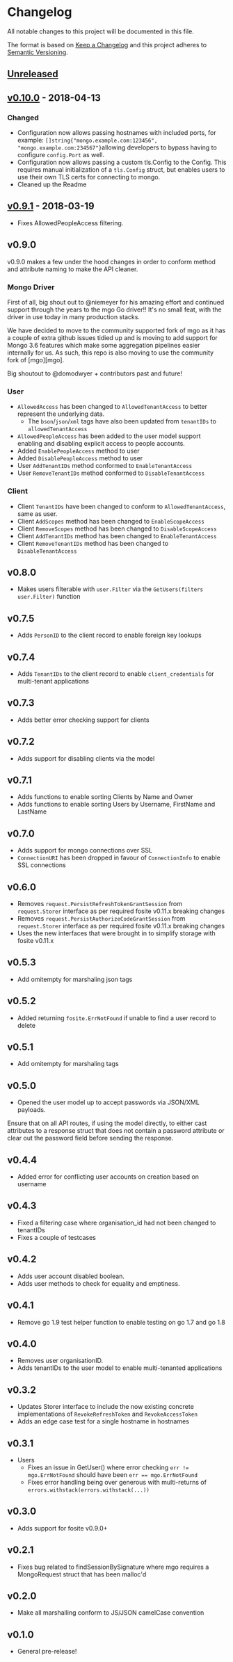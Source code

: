 # Changelog
All notable changes to this project will be documented in this file.

The format is based on [Keep a Changelog](http://keepachangelog.com/en/1.0.0/)
and this project adheres to [Semantic Versioning](http://semver.org/spec/v2.0.0.html).

## [Unreleased]

## [v0.10.0] - 2018-04-13
### Changed
- Configuration now allows passing hostnames with included ports, for example: 
    `[]string{"mongo.example.com:123456", "mongo.example.com:234567"}`allowing 
    developers to bypass having to configure `config.Port` as well.
- Configuration now allows passing a custom tls.Config to the Config. This 
    requires manual initialization of a `tls.Config` struct, but enables users 
    to use their own TLS certs for connecting to mongo.
- Cleaned up the Readme

## [v0.9.1] - 2018-03-19
- Fixes AllowedPeopleAccess filtering.

## v0.9.0
v0.9.0 makes a few under the hood changes in order to conform method and attribute naming to make the API cleaner.

### Mongo Driver
First of all, big shout out to @niemeyer for his amazing effort and continued support through the years to the mgo 
Go driver!! It's no small feat, with the driver in use today in many production stacks. 

We have decided to move to the community supported fork of mgo as it has a couple of extra github issues tidied up and 
is moving to add support for Mongo 3.6 features which make some aggregation pipelines easier internally for us. As such,
this repo is also moving to use the community fork of [mgo][mgo].

Big shoutout to @domodwyer + contributors past and future!

### User
- `AllowedAccess` has been changed to `AllowedTenantAccess` to better represent the underlying data.
    - The `bson`/`json`/`xml` tags have also been updated from `tenantIDs` to `allowedTenantAccess`
- `AllowedPeopleAccess` has been added to the user model support enabling and disabling explicit access to people accounts.
- Added `EnablePeopleAccess` method to user
- Added `DisablePeopleAccess` method to user
- User `AddTenantIDs` method conformed to `EnableTenantAccess` 
- User `RemoveTenantIDs` method conformed to `DisableTenantAccess` 

### Client
- Client `TenantIDs` have been changed to conform to `AllowedTenantAccess`, same as user.
- Client `AddScopes` method has been changed to `EnableScopeAccess`
- Client `RemoveScopes` method has been changed to `DisableScopeAccess`
- Client `AddTenantIDs` method has been changed to `EnableTenantAccess`
- Client `RemoveTenantIDs` method has been changed to `DisableTenantAccess` 

## v0.8.0
- Makes users filterable with `user.Filter` via the `GetUsers(filters user.Filter)` function 

## v0.7.5
- Adds `PersonID` to the client record to enable foreign key lookups 

## v0.7.4
- Adds `TenantIDs` to the client record to enable `client_credentials` for multi-tenant applications

## v0.7.3
- Adds better error checking support for clients

## v0.7.2
- Adds support for disabling clients via the model

## v0.7.1
- Adds functions to enable sorting Clients by Name and Owner  
- Adds functions to enable sorting Users by Username, FirstName and LastName  

## v0.7.0
- Adds support for mongo connections over SSL
- `ConnectionURI` has been dropped in favour of `ConnectionInfo` to enable SSL connections

## v0.6.0
- Removes `request.PersistRefreshTokenGrantSession` from `request.Storer` interface as per required fosite v0.11.x breaking changes
- Removes `request.PersistAuthorizeCodeGrantSession` from `request.Storer` interface as per required fosite v0.11.x breaking changes
- Uses the new interfaces that were brought in to simplify storage with fosite v0.11.x

## v0.5.3
- Add omitempty for marshaling json tags

## v0.5.2
- Added returning `fosite.ErrNotFound` if unable to find a user record to delete

## v0.5.1
- Add omitempty for marshaling tags

## v0.5.0
- Opened the user model up to accept passwords via JSON/XML payloads. 

Ensure that on all API routes, if using the model directly, to either cast attributes to a response struct that does 
not contain a password attribute or clear out the password field before sending the response.

## v0.4.4
- Added error for conflicting user accounts on creation based on username

## v0.4.3
- Fixed a filtering case where organisation_id had not been changed to tenantIDs
- Fixes a couple of testcases

## v0.4.2
- Adds user account disabled boolean. 
- Adds user methods to check for equality and emptiness.

## v0.4.1
- Remove go 1.9 test helper function to enable testing on go 1.7 and go 1.8

## v0.4.0
- Removes user organisationID.
- Adds tenantIDs to the user model to enable multi-tenanted applications  

## v0.3.2
- Updates Storer interface to include the now existing concrete implementations of `RevokeRefreshToken` and `RevokeAccessToken` 
- Adds an edge case test for a single hostname in hostnames

## v0.3.1
- Users
    - Fixes an issue in GetUser() where error checking `err != mgo.ErrNotFound` should have been `err == mgo.ErrNotFound`
    - Fixes error handling being over generous with multi-returns of `errors.withstack(errors.withstack(...))`

## v0.3.0
- Adds support for fosite v0.9.0+

## v0.2.1
- Fixes bug related to findSessionBySignature where mgo requires a MongoRequest struct that has been malloc'd

## v0.2.0
- Make all marshalling conform to JS/JSON camelCase convention

## v0.1.0
- General pre-release!

[Unreleased]: https://github.com/MatthewHartstonge/storage/tree/master
[v0.10.0]: https://github.com/MatthewHartstonge/storage/tree/v0.10.0
[v0.9.1]: https://github.com/MatthewHartstonge/storage/tree/v0.9.1
